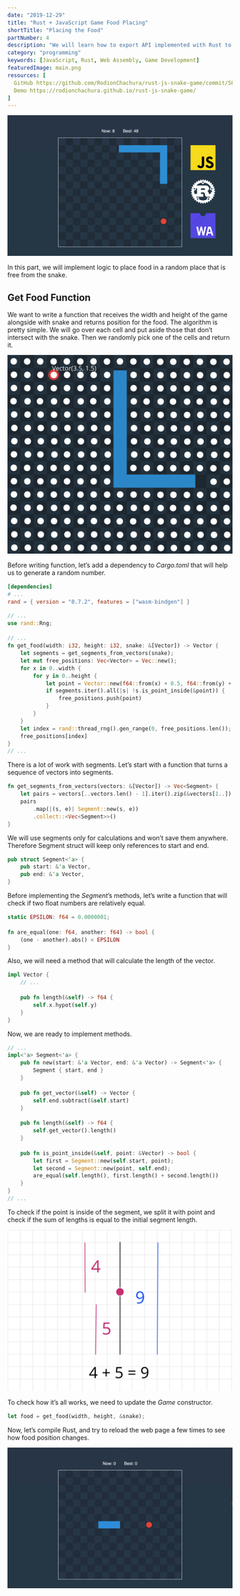 ```yaml
---
date: "2019-12-29"
title: "Rust + JavaScript Game Food Placing"
shortTitle: "Placing the Food"
partNumber: 4
description: "We will learn how to export API implemented with Rust to JavaScript app"
category: "programming"
keywords: [JavaScript, Rust, Web Assembly, Game Development]
featuredImage: main.png
resources: [
  GitHub https://github.com/RodionChachura/rust-js-snake-game/commit/58c1149f937229851fda80ff5f9fb836cdb92c78 Code Changes,
  Demo https://rodionchachura.github.io/rust-js-snake-game/
]
---
```


![](../main.png)

In this part, we will implement logic to place food in a random place that is free from the snake.

## Get Food Function

We want to write a function that receives the width and height of the game alongside with snake and returns position for the food. The algorithm is pretty simple. We will go over each cell and put aside those that don’t intersect with the snake. Then we randomly pick one of the cells and return it.

![free from the snake cells](free.png)

Before writing function, let’s add a dependency to *Cargo.toml* that will help us to generate a random number.

```toml:title=Cargo.toml
[dependencies]
# ...
rand = { version = "0.7.2", features = ["wasm-bindgen"] }
```

```rust:title=src/lib.rs
// ...
use rand::Rng;

// ...
fn get_food(width: i32, height: i32, snake: &[Vector]) -> Vector {
    let segments = get_segments_from_vectors(snake);
    let mut free_positions: Vec<Vector> = Vec::new();
    for x in 0..width {
        for y in 0..height {
            let point = Vector::new(f64::from(x) + 0.5, f64::from(y) + 0.5);
            if segments.iter().all(|s| !s.is_point_inside(&point)) {
                free_positions.push(point)
            }
        }
    }
    let index = rand::thread_rng().gen_range(0, free_positions.len());
    free_positions[index]
}
// ...
```

There is a lot of work with segments. Let’s start with a function that turns a sequence of vectors into segments.

```rust:title=src/lib.rs
fn get_segments_from_vectors(vectors: &[Vector]) -> Vec<Segment> {
    let pairs = vectors[..vectors.len() - 1].iter().zip(&vectors[1..]);
    pairs
        .map(|(s, e)| Segment::new(s, e))
        .collect::<Vec<Segment>>()
}
```

We will use segments only for calculations and won’t save them anywhere. Therefore Segment struct will keep only references to start and end.

```rust:title=src/lib.rs
pub struct Segment<'a> {
    pub start: &'a Vector,
    pub end: &'a Vector,
}
```

Before implementing the *Segment*’s methods, let’s write a function that will check if two float numbers are relatively equal.

```rust:title=src/lib.rs
static EPSILON: f64 = 0.0000001;

fn are_equal(one: f64, another: f64) -> bool {
    (one - another).abs() < EPSILON
}
```

Also, we will need a method that will calculate the length of the vector.

```rust:title=src/lib.rs
impl Vector {
    // ...

    pub fn length(&self) -> f64 {
        self.x.hypot(self.y)
    }
}
```

Now, we are ready to implement methods.

```rust:title=src/lib.rs
// ...
impl<'a> Segment<'a> {
    pub fn new(start: &'a Vector, end: &'a Vector) -> Segment<'a> {
        Segment { start, end }
    }

    pub fn get_vector(&self) -> Vector {
        self.end.subtract(&self.start)
    }

    pub fn length(&self) -> f64 {
        self.get_vector().length()
    }

    pub fn is_point_inside(&self, point: &Vector) -> bool {
        let first = Segment::new(self.start, point);
        let second = Segment::new(point, self.end);
        are_equal(self.length(), first.length() + second.length())
    }
}
// ...
```

To check if the point is inside of the segment, we split it with point and check if the sum of lengths is equal to the initial segment length.

![checking if the point is inside of the segment](inside.png)

To check how it’s all works, we need to update the *Game* constructor.

```rust
let food = get_food(width, height, &snake);
```

Now, let’s compile Rust, and try to reload the web page a few times to see how food position changes.

![reloading the page](reload.gif)
